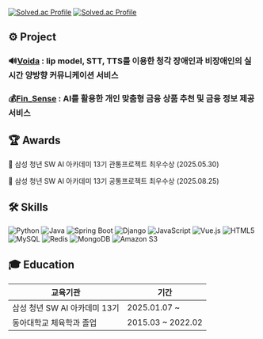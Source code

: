 [![Solved.ac Profile](http://mazassumnida.wtf/api/v2/generate_badge?boj=lsj6924)](https://solved.ac/lsj6924/) [![Solved.ac Profile](http://mazassumnida.wtf/api/v2/generate_badge?boj=lsj69247626)](https://solved.ac/profile/lsj69247626)

## ⚙️ Project

### 🔊[Voida](https://github.com/01seok/voida) : lip model, STT, TTS를 이용한 청각 장애인과 비장애인의 실시간 양방향 커뮤니케이션 서비스

### 💰[Fin_Sense](https://github.com/01seok/Fin_Sense) : AI를 활용한 개인 맞춤형 금융 상품 추천 및 금융 정보 제공 서비스


## 🏆 Awards
🥇 삼성 청년 SW AI 아카데미 13기 관통프로젝트 최우수상 (2025.05.30)

🥇 삼성 청년 SW AI 아카데미 13기 공통프로젝트 최우수상 (2025.08.25)


## 🛠 Skills

![Python](https://img.shields.io/badge/Python-3776AB?style=for-the-badge&logo=python&logoColor=white)
![Java](https://img.shields.io/badge/Java-007396?style=for-the-badge&logo=java&logoColor=white)
![Spring Boot](https://img.shields.io/badge/Spring--Boot-6DB33F?style=for-the-badge&logo=spring-boot&logoColor=white)
![Django](https://img.shields.io/badge/Django-092E20?style=for-the-badge&logo=django&logoColor=white)
![JavaScript](https://img.shields.io/badge/JavaScript-F7DF1E?style=for-the-badge&logo=javascript&logoColor=black)
![Vue.js](https://img.shields.io/badge/Vue.js-35495E?style=for-the-badge&logo=vue.js&logoColor=4FC08D)
![HTML5](https://img.shields.io/badge/HTML5-E34F26?style=for-the-badge&logo=html5&logoColor=white)
![MySQL](https://img.shields.io/badge/mysql-4479A1.svg?style=for-the-badge&logo=mysql&logoColor=white)
![Redis](https://img.shields.io/badge/redis-%23DD0031.svg?style=for-the-badge&logo=redis&logoColor=white)
![MongoDB](https://img.shields.io/badge/MongoDB-%234ea94b.svg?style=for-the-badge&logo=mongodb&logoColor=white)
![Amazon S3](https://img.shields.io/badge/Amazon%20S3-FF9900?style=for-the-badge&logo=amazons3&logoColor=white)

## 🎓 Education

| 교육기관 | 기간 |
|---|---|
| 삼성 청년 SW AI 아카데미 13기 | 2025.01.07 ~ |
| 동아대학교 체육학과 졸업 | 2015.03 ~ 2022.02 |
